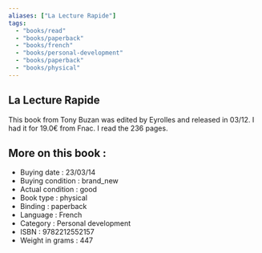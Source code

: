 ```yaml
---
aliases: ["La Lecture Rapide"] 
tags: 
  - "books/read" 
  - "books/paperback" 
  - "books/french"
  - "books/personal-development"
  - "books/paperback"
  - "books/physical"
---
```



## La Lecture Rapide
This book from Tony Buzan was edited by Eyrolles and released in 03/12. I had it for 19.0€ from Fnac. I read the 236 pages.

## More on this book :
- Buying date : 23/03/14
- Buying condition : brand_new
- Actual condition : good
- Book type : physical
- Binding : paperback
- Language : French
- Category : Personal development
- ISBN : 9782212552157
- Weight in grams : 447
